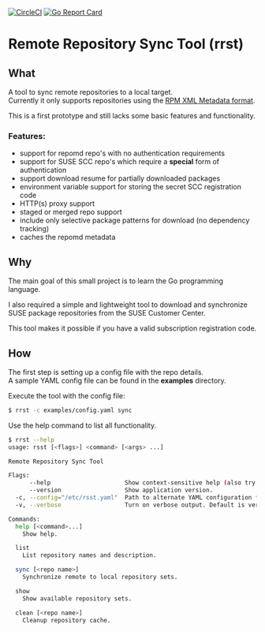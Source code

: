 [![CircleCI](https://circleci.com/gh/catay/rrst.svg?style=svg)](https://circleci.com/gh/catay/rrst)
[![Go Report Card](https://goreportcard.com/badge/github.com/catay/rrst)](https://goreportcard.com/report/github.com/catay/rrst)

# Remote Repository Sync Tool (rrst)

## What

A tool to sync remote repositories to a local target.  
Currently it only supports repositories using the [RPM XML Metadata format](http://createrepo.baseurl.org/wiki).

This is a first prototype and still lacks some basic features and functionality.

### Features:

 * support for repomd repo's with no authentication requirements
 * support for SUSE SCC repo's which require a **special** form of authentication
 * support download resume for partially downloaded packages
 * environment variable support for storing the secret SCC registration code
 * HTTP(s) proxy support
 * staged or merged repo support
 * include only selective package patterns for download (no dependency tracking)
 * caches the repomd metadata

## Why 

The main goal of this small project is to learn the Go programming language.

I also required a simple and lightweight tool to download and synchronize SUSE
package repositories from the SUSE Customer Center.  

This tool makes it possible if you have a valid subscription registration code.

## How

The first step is setting up a config file with the repo details.  
A sample YAML config file can be found in the **examples** directory.

Execute the tool with the config file:

```bash
$ rrst -c examples/config.yaml sync
```

Use the help command to list all functionality.

```bash
$ rrst --help
usage: rsst [<flags>] <command> [<args> ...]

Remote Repository Sync Tool

Flags:
      --help                     Show context-sensitive help (also try --help-long and --help-man).
      --version                  Show application version.
  -c, --config="/etc/rsst.yaml"  Path to alternate YAML configuration file.
  -v, --verbose                  Turn on verbose output. Default is verbose turned off.

Commands:
  help [<command>...]
    Show help.

  list
    List repository names and description.

  sync [<repo name>]
    Synchronize remote to local repository sets.

  show
    Show available repository sets.

  clean [<repo name>]
    Cleanup repository cache.
```
